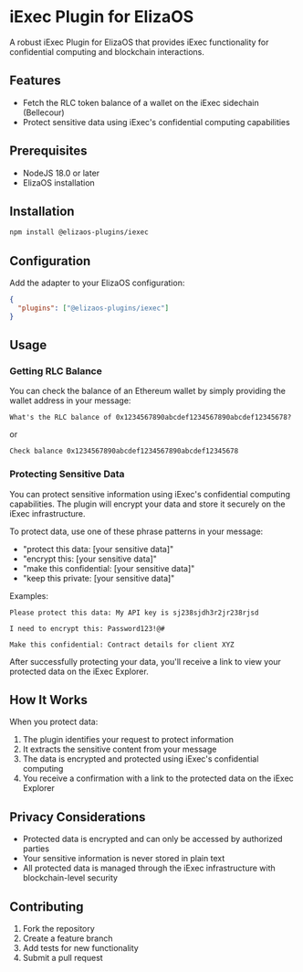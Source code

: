 # iExec Plugin for ElizaOS

A robust iExec Plugin for ElizaOS that provides iExec functionality for confidential computing and blockchain interactions.

## Features

- Fetch the RLC token balance of a wallet on the iExec sidechain (Bellecour)
- Protect sensitive data using iExec's confidential computing capabilities

## Prerequisites

- NodeJS 18.0 or later
- ElizaOS installation

## Installation

```bash
npm install @elizaos-plugins/iexec
```

## Configuration

Add the adapter to your ElizaOS configuration:

```json
{
  "plugins": ["@elizaos-plugins/iexec"]
}
```

## Usage

### Getting RLC Balance

You can check the balance of an Ethereum wallet by simply providing the wallet address in your message:

```
What's the RLC balance of 0x1234567890abcdef1234567890abcdef12345678?
```

or

```
Check balance 0x1234567890abcdef1234567890abcdef12345678
```

### Protecting Sensitive Data

You can protect sensitive information using iExec's confidential computing capabilities. The plugin will encrypt your data and store it securely on the iExec infrastructure.

To protect data, use one of these phrase patterns in your message:

- "protect this data: [your sensitive data]"
- "encrypt this: [your sensitive data]"
- "make this confidential: [your sensitive data]"
- "keep this private: [your sensitive data]"

Examples:

```
Please protect this data: My API key is sj238sjdh3r2jr238rjsd
```

```
I need to encrypt this: Password123!@#
```

```
Make this confidential: Contract details for client XYZ
```

After successfully protecting your data, you'll receive a link to view your protected data on the iExec Explorer.

## How It Works

When you protect data:

1. The plugin identifies your request to protect information
2. It extracts the sensitive content from your message
3. The data is encrypted and protected using iExec's confidential computing
4. You receive a confirmation with a link to the protected data on the iExec Explorer

## Privacy Considerations

- Protected data is encrypted and can only be accessed by authorized parties
- Your sensitive information is never stored in plain text
- All protected data is managed through the iExec infrastructure with blockchain-level security

## Contributing

1. Fork the repository
2. Create a feature branch
3. Add tests for new functionality
4. Submit a pull request

